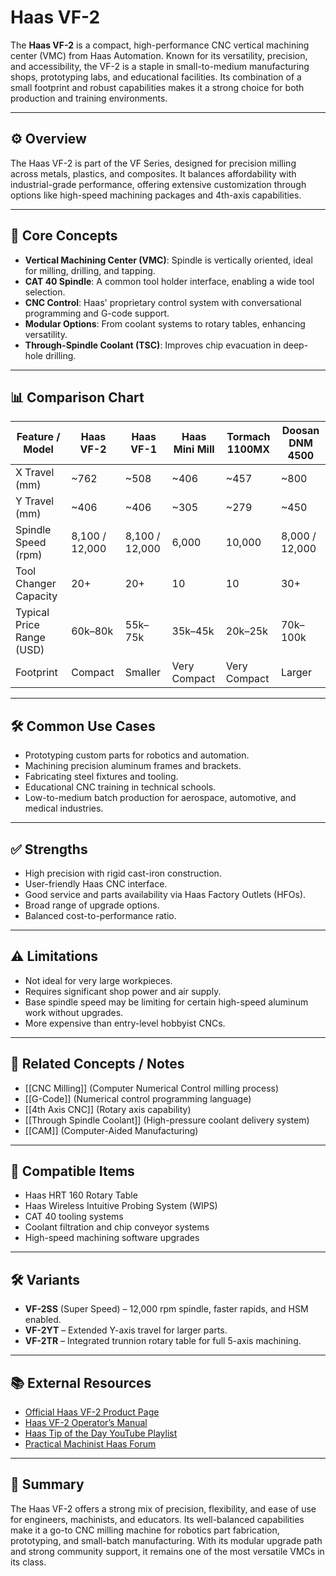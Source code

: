 # Haas VF-2

The **Haas VF-2** is a compact, high-performance CNC vertical machining center (VMC) from Haas Automation. Known for its versatility, precision, and accessibility, the VF-2 is a staple in small-to-medium manufacturing shops, prototyping labs, and educational facilities. Its combination of a small footprint and robust capabilities makes it a strong choice for both production and training environments.

---

## ⚙️ Overview
The Haas VF-2 is part of the VF Series, designed for precision milling across metals, plastics, and composites. It balances affordability with industrial-grade performance, offering extensive customization through options like high-speed machining packages and 4th-axis capabilities.

---

## 🧠 Core Concepts
- **Vertical Machining Center (VMC)**: Spindle is vertically oriented, ideal for milling, drilling, and tapping.
- **CAT 40 Spindle**: A common tool holder interface, enabling a wide tool selection.
- **CNC Control**: Haas' proprietary control system with conversational programming and G-code support.
- **Modular Options**: From coolant systems to rotary tables, enhancing versatility.
- **Through-Spindle Coolant (TSC)**: Improves chip evacuation in deep-hole drilling.

---

## 📊 Comparison Chart

| Feature / Model          | Haas VF-2       | Haas VF-1       | Haas Mini Mill | Tormach 1100MX  | Doosan DNM 4500 |
|--------------------------|-----------------|-----------------|----------------|-----------------|-----------------|
| X Travel (mm)            | ~762            | ~508            | ~406           | ~457            | ~800            |
| Y Travel (mm)            | ~406            | ~406            | ~305           | ~279            | ~450            |
| Spindle Speed (rpm)      | 8,100 / 12,000  | 8,100 / 12,000  | 6,000          | 10,000          | 8,000 / 12,000  |
| Tool Changer Capacity    | 20+             | 20+             | 10             | 10              | 30+             |
| Typical Price Range (USD)| 60k–80k         | 55k–75k         | 35k–45k        | 20k–25k         | 70k–100k        |
| Footprint                | Compact         | Smaller         | Very Compact   | Very Compact    | Larger          |

---

## 🛠️ Common Use Cases
- Prototyping custom parts for robotics and automation.
- Machining precision aluminum frames and brackets.
- Fabricating steel fixtures and tooling.
- Educational CNC training in technical schools.
- Low-to-medium batch production for aerospace, automotive, and medical industries.

---

## ✅ Strengths
- High precision with rigid cast-iron construction.
- User-friendly Haas CNC interface.
- Good service and parts availability via Haas Factory Outlets (HFOs).
- Broad range of upgrade options.
- Balanced cost-to-performance ratio.

---

## ⚠️ Limitations
- Not ideal for very large workpieces.
- Requires significant shop power and air supply.
- Base spindle speed may be limiting for certain high-speed aluminum work without upgrades.
- More expensive than entry-level hobbyist CNCs.

---

## 🔗 Related Concepts / Notes
- [[CNC Milling]] (Computer Numerical Control milling process)
- [[G-Code]] (Numerical control programming language)
- [[4th Axis CNC]] (Rotary axis capability)
- [[Through Spindle Coolant]] (High-pressure coolant delivery system)
- [[CAM]] (Computer-Aided Manufacturing)

---

## 🧩 Compatible Items
- Haas HRT 160 Rotary Table
- Haas Wireless Intuitive Probing System (WIPS)
- CAT 40 tooling systems
- Coolant filtration and chip conveyor systems
- High-speed machining software upgrades

---

## 🛠️ Variants
- **VF-2SS** (Super Speed) – 12,000 rpm spindle, faster rapids, and HSM enabled.
- **VF-2YT** – Extended Y-axis travel for larger parts.
- **VF-2TR** – Integrated trunnion rotary table for full 5-axis machining.

---

## 📚 External Resources
- [Official Haas VF-2 Product Page](https://www.haascnc.com/machines/vertical-mills/vf-series/models/vf-2.html)
- [Haas VF-2 Operator’s Manual](https://www.haascnc.com/service/manuals.html)
- [Haas Tip of the Day YouTube Playlist](https://www.youtube.com/playlist?list=PL0dISpx1yQ9wZTY3E3hD5gV7t_ZVEqC6o)
- [Practical Machinist Haas Forum](https://www.practicalmachinist.com/forum/haas-machines.20/)

---

## 📝 Summary
The Haas VF-2 offers a strong mix of precision, flexibility, and ease of use for engineers, machinists, and educators. Its well-balanced capabilities make it a go-to CNC milling machine for robotics part fabrication, prototyping, and small-batch manufacturing. With its modular upgrade path and strong community support, it remains one of the most versatile VMCs in its class.
